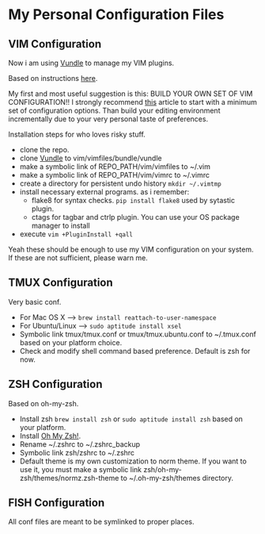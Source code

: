My Personal Configuration Files
===============================

VIM Configuration
-----------------
Now i am using [Vundle](https://github.com/gmarik/Vundle.vim) to manage my VIM plugins.

Based on instructions [here](http://haridas.in/vim-as-your-ide.html).

My first and most useful suggestion is this: BUILD YOUR OWN SET OF VIM
CONFIGURATION!! I strongly recommend [this](http://mislav.uniqpath.com/2011/12/vim-revisited/) article to start with a minimum
set of configuration options. Than build your editing environment incrementally
due to your very personal taste of preferences.

Installation steps for who loves risky stuff.

- clone the repo.
- clone [Vundle](https://github.com/gmarik/Vundle.vim) to
  vim/vimfiles/bundle/vundle
- make a symbolic link of REPO_PATH/vim/vimfiles to ~/.vim
- make a symbolic link of REPO_PATH/vim/vimrc to ~/.vimrc
- create a directory for persistent undo history `mkdir ~/.vimtmp`
- install necessary external programs. as i remember:
    - flake8 for syntax checks. `pip install flake8` used by sytastic plugin.
    - ctags for tagbar and ctrlp plugin. You can use your OS package manager to
install
- execute `vim +PluginInstall +qall`

Yeah these should be enough to use my VIM configuration on your system. If
these are not sufficient, please warn me.

TMUX Configuration
------------------
Very basic conf.
- For Mac OS X --> `brew install reattach-to-user-namespace`
- For Ubuntu/Linux --> `sudo aptitude install xsel`
- Symbolic link tmux/tmux.conf or tmux/tmux.ubuntu.conf to ~/.tmux.conf based on your
  platform choice.
- Check and modify shell command based preference. Default is zsh for now.

ZSH Configuration
-----------------
Based on oh-my-zsh.
- Install zsh `brew install zsh` or `sudo aptitude install zsh` based on your platform.
- Install [Oh My Zsh!](https://github.com/robbyrussell/oh-my-zsh).
- Rename ~/.zshrc to ~/.zshrc_backup
- Symbolic link zsh/zshrc to ~/.zshrc
- Default theme is my own customization to norm theme. If you want to use it,
  you must make a symbolic link zsh/oh-my-zsh/themes/normz.zsh-theme to
  ~/.oh-my-zsh/themes directory.

FISH Configuration
------------------

All conf files are meant to be symlinked to proper places.
